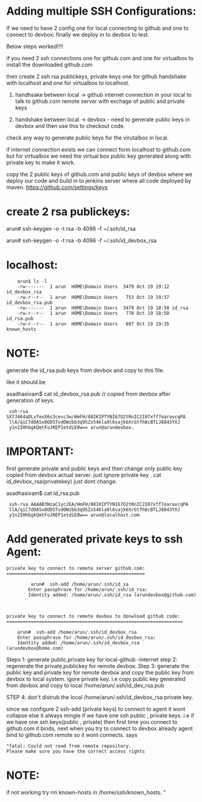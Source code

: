 Adding multiple SSH Configurations:
===================================

If we need to have 2 config one for local connecting to github  and one to connect to devbox:
finally we deploy in to devbox to test.

Below steps worked!!!!

if you need 2 ssh connections one for github.com  and one for virtualbox to install the downloaded github.com

then create 2 ssh rsa publickeys, private keys one for github handshake with localhost and one for virtualbox to localhost.


1) handhsake between local -> github
    internet connection in your local to talk to github.com remote server with exchage of public and
    private keys
    
2) handshake between local -> devbox - need to generate public keys in devbox and then use this to checkout
code.

check any way to generate public keys for the virutalbox in local.

if internet connection exists we can connect form localhost to github.com but for virtualbox we need the
virtual box public key generated along with private key to make it work.

copy the 2 public keys of github.com and public keys of devbox where we deploy our code and build 
in to jenkins server where all code deployed by maven.
https://github.com/settings/keys


create 2 rsa publickeys:
========================

arun# ssh-keygen -o -t rsa -b 4096 -f ~/.ssh/id_rsa

arun# ssh-keygen -o -t rsa -b 4096 -f ~/.ssh/id_devbox_rsa

localhost:
===========

        arun$ ls -l
        -rw-------  1 arun  HOME\Domain Users  3479 Oct 19 19:12 id_devbox_rsa
        -rw-r--r--  1 arun  HOME\Domain Users   753 Oct 19 19:37 id_devbox_rsa.pub
        -rw-------  1 arun  HOME\Domain Users  3479 Oct 19 18:50 id_rsa
        -rw-r--r--  1 arun  HOME\Domain Users   770 Oct 19 18:50 id_rsa.pub
        -rw-r--r--  1 arun  HOME\Domain Users   607 Oct 19 19:35 known_hosts



NOTE:
======

generate the id_rsa.pub keys from devbox and copy to this file.

like it should be



 asadhasivam$ cat id_devbox_rsa.pub // copied from devbox after generation of keys.
 
     ssh-rsa SX7J464aDLxfexX6s3cevc3w/HmFH/88IKIPTYNI67O2tRnIC2I07xff7oaravcqPA
     llA/qiC7dOASx0ODSTvdOWzbb3q9SZx54kla9l6sajk6XrGtfh8cBTLJ8843YXJ
     y1n2IHhbgkQmtFoJREP1etdiE0w== arun@arundevbox.

 IMPORTANT:
 ==========
   
   first generate private and public keys and then change only public key copied from
   devbox actual server. just ignore private key . cat id_devbox_rsa(privatekey) just dont change.
 
 asadhasivam$ cat id_rsa.pub
 
     ssh-rsa AAAAB3NzaC1yc2EA/HmFH/88IKIPTYNI67O2tRnIC2I07xff7oaravcqPA
     llA/qiC7dOASx0ODSTvdOWzbb3q9SZx54kla9l6sajk6XrGtfh8cBTLJ8843YXJ
     y1n2IHhbgkQmtFoJREP1etdiE0w== arun@localhost.com



  

Add generated private keys to ssh Agent:
========================================

    private key to connect to remote server github.com:
    ===================================================

             arun#  ssh-add /home/arun/.ssh/id_sa
            Enter passphrase for /home/arun/.ssh/id_rsa: 
            Identity added: /home/arun/.ssh/id_rsa (arundevbox@github.com)

        

    private key to connect to remote devbox to donwload github code:
    =================================================================
        
        arun#  ssh-add /home/arun/.ssh/id_devbox_rsa
        Enter passphrase for /home/arun/.ssh/id_devbox_rsa: 
        Identity added: /home/arun/.ssh/id_devbox_rsa (arundevbox@home.com)
           

Steps 1: generate public,private key for local-github -internet
step 2: regenerate the private,publickey for remote devbox.
Step 3: generate the public key and private key for remote devbox and copy the public key from devbox 
to local system. igore private key.
i.e copy public key generated from devbox and copy to local /home/arun/.ssh/id_dev_rsa.pub 

STEP 4: don't distrub the local /home/arun/.ssh/id_devbox_rsa private key.

since we configure 2 ssh-add (private keys) to connect to agent it wont collapse else it always mingle 
if we have one ssh public , private keys.
i.e if we have one ssh keys(public  , private) then first time you connect to github.com it binds, next when you
try to connect to devbox already agent bind to github.com remote so it wont connects. says 

    "fatal: Could not read from remote repository.
    Please make sure you have the correct access rights


NOTE:
====

if not working try rm known-hosts in /home/ssh/known_hosts.
    "
